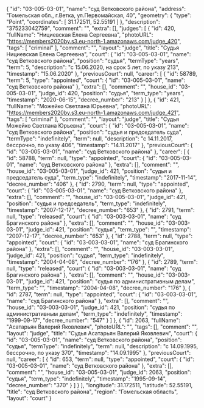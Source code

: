 {
    "id": "03-005-03-01",
    "name": "суд Ветковского района",
    "address": "Гомельская обл., г.Ветка, ул.Первомайская, 40",
    "geometry": {
        "type": "Point",
        "coordinates": [
            31.172511,
            52.55191
        ]
    },
    "description": "375233042759",
    "comment": "",
    "extra": [],
    "judges": [
        {
            "id": 420,
            "fullName": "Нициевская Елена Сергеевна",
            "photoURL": "https://members2020by.s3.eu-north-1.amazonaws.com/judge_420",
            "tags": [
                "criminal"
            ],
            "comment": "",
            "layout": "judge",
            "title": "Судья Нициевская Елена Сергеевна",
            "court": {
                "id": "03-005-03-01",
                "name": "суд Ветковского района",
                "position": "судья",
                "termType": "years",
                "term": 5,
                "description": "c 15.06.2020, на срок 5 лет, по указу 213",
                "timestamp": "15.06.2020"
            },
            "previousCourt": null,
            "career": [
                {
                    "id": 58789,
                    "term": 5,
                    "type": "appointed",
                    "court": {
                        "id": "03-005-03-01",
                        "name": "суд Ветковского района"
                    },
                    "extra": [],
                    "comment": "",
                    "house_id": "03-005-03-01",
                    "judge_id": 420,
                    "position": "судья",
                    "term_type": "years",
                    "timestamp": "2020-06-15",
                    "decree_number": "213"
                }
            ]
        },
        {
            "id": 421,
            "fullName": "Можейко Светлана Юрьевна",
            "photoURL": "https://members2020by.s3.eu-north-1.amazonaws.com/judge_421",
            "tags": [
                "criminal"
            ],
            "comment": "",
            "layout": "judge",
            "title": "Судья Можейко Светлана Юрьевна",
            "court": {
                "id": "03-005-03-01",
                "name": "суд Ветковского района",
                "position": "судья и председатель суда",
                "termType": "indefinitely",
                "term": null,
                "description": "c 14.11.2017, бессрочно, по указу 406",
                "timestamp": "14.11.2017"
            },
            "previousCourt": {
                "id": "03-005-03-01",
                "name": "суд Ветковского района"
            },
            "career": [
                {
                    "id": 58788,
                    "term": null,
                    "type": "appointed",
                    "court": {
                        "id": "03-005-03-01",
                        "name": "суд Ветковского района"
                    },
                    "extra": [],
                    "comment": "",
                    "house_id": "03-005-03-01",
                    "judge_id": 421,
                    "position": "судья и председатель суда",
                    "term_type": "indefinitely",
                    "timestamp": "2017-11-14",
                    "decree_number": "406"
                },
                {
                    "id": 2790,
                    "term": null,
                    "type": "appointed",
                    "court": {
                        "id": "03-005-03-01",
                        "name": "суд Ветковского района"
                    },
                    "extra": [],
                    "comment": "",
                    "house_id": "03-005-03-01",
                    "judge_id": 421,
                    "position": "судья и председатель",
                    "term_type": "indefinitely",
                    "timestamp": "2007-12-17",
                    "decree_number": "653"
                },
                {
                    "id": 2791,
                    "term": null,
                    "type": "released",
                    "court": {
                        "id": "03-003-03-01",
                        "name": "суд Брагинского района"
                    },
                    "extra": [],
                    "comment": "",
                    "house_id": "03-003-03-01",
                    "judge_id": 421,
                    "position": "судья",
                    "term_type": "",
                    "timestamp": "2007-12-17",
                    "decree_number": "653"
                },
                {
                    "id": 2788,
                    "term": null,
                    "type": "appointed",
                    "court": {
                        "id": "03-003-03-01",
                        "name": "суд Брагинского района"
                    },
                    "extra": [],
                    "comment": "",
                    "house_id": "03-003-03-01",
                    "judge_id": 421,
                    "position": "судья",
                    "term_type": "indefinitely",
                    "timestamp": "2004-04-08",
                    "decree_number": "176"
                },
                {
                    "id": 2789,
                    "term": null,
                    "type": "released",
                    "court": {
                        "id": "03-003-03-01",
                        "name": "суд Брагинского района"
                    },
                    "extra": [],
                    "comment": "",
                    "house_id": "03-003-03-01",
                    "judge_id": 421,
                    "position": "судья по административным делам",
                    "term_type": "",
                    "timestamp": "2004-04-08",
                    "decree_number": "176"
                },
                {
                    "id": 2787,
                    "term": null,
                    "type": "appointed",
                    "court": {
                        "id": "03-003-03-01",
                        "name": "суд Брагинского района"
                    },
                    "extra": [],
                    "comment": "",
                    "house_id": "03-003-03-01",
                    "judge_id": 421,
                    "position": "судья по административным делам",
                    "term_type": "indefinitely",
                    "timestamp": "1999-09-17",
                    "decree_number": "547"
                }
            ]
        },
        {
            "id": 2063,
            "fullName": "Асатарьян Валерий Яковлевич",
            "photoURL": "",
            "tags": [],
            "comment": "",
            "layout": "judge",
            "title": "Судья Асатарьян Валерий Яковлевич",
            "court": {
                "id": "03-005-03-01",
                "name": "суд Ветковского района",
                "position": "судья",
                "termType": "indefinitely",
                "term": null,
                "description": "c 14.09.1995, бессрочно, по указу 370",
                "timestamp": "14.09.1995"
            },
            "previousCourt": null,
            "career": [
                {
                    "id": 653,
                    "term": null,
                    "type": "appointed",
                    "court": {
                        "id": "03-005-03-01",
                        "name": "суд Ветковского района"
                    },
                    "extra": [],
                    "comment": "",
                    "house_id": "03-005-03-01",
                    "judge_id": 2063,
                    "position": "судья",
                    "term_type": "indefinitely",
                    "timestamp": "1995-09-14",
                    "decree_number": "370"
                }
            ]
        }
    ],
    "longitude": 31.172511,
    "latitude": 52.55191,
    "title": "суд Ветковского района",
    "region": "Гомельская область",
    "layout": "court"
}